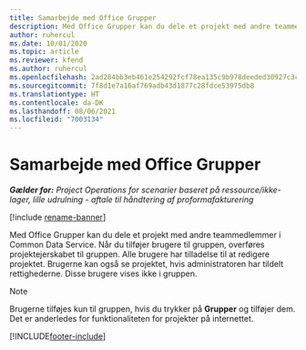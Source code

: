 ```yaml
---
title: Samarbejde med Office Grupper
description: Med Office Grupper kan du dele et projekt med andre teammedlemmer i Common Data Service.
author: ruhercul
ms.date: 10/01/2020
ms.topic: article
ms.reviewer: kfend
ms.author: ruhercul
ms.openlocfilehash: 2ad284bb3eb461e254292fcf78ea135c9b978deeded30927c3c442afc2ec0b7e
ms.sourcegitcommit: 7f8d1e7a16af769adb43d1877c28fdce53975db8
ms.translationtype: HT
ms.contentlocale: da-DK
ms.lasthandoff: 08/06/2021
ms.locfileid: "7003134"
---
```

# <a name="collaboration-with-office-groups"></a>Samarbejde med Office Grupper

_**Gælder for:** Project Operations for scenarier baseret på ressource/ikke-lager, lille udrulning - aftale til håndtering af proformafakturering_

[!include [rename-banner](~/includes/cc-data-platform-banner.md)]

Med Office Grupper kan du dele et projekt med andre teammedlemmer i Common Data Service. Når du tilføjer brugere til gruppen, overføres projektejerskabet til gruppen. Alle brugere har tilladelse til at redigere projektet. Brugerne kan også se projektet, hvis administratoren har tildelt rettighederne. Disse brugere vises ikke i gruppen.

> [!NOTE] 
> Brugerne tilføjes kun til gruppen, hvis du trykker på **Grupper** og tilføjer dem. Det er anderledes for funktionaliteten for projekter på internettet. 



[!INCLUDE[footer-include](../includes/footer-banner.md)]